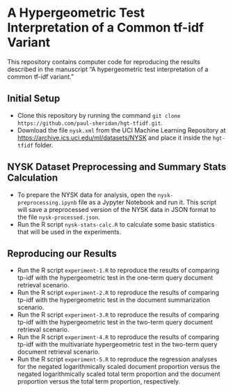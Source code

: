 # A Hypergeometric Test Interpretation of a Common tf-idf Variant
This repository contains computer code for reproducing the results described in the manuscript “A hypergeometric test interpretation of a common tf-idf variant.” 

## Initial Setup

* Clone this repository by running the command `git clone https://github.com/paul-sheridan/hgt-tfidf.git`.
* Download the file `nysk.xml` from the UCI Machine Learning Repository at https://archive.ics.uci.edu/ml/datasets/NYSK and place it inside the `hgt-tfidf` folder.

## NYSK Dataset Preprocessing and Summary Stats Calculation

* To prepare the NYSK data for analysis, open the `nysk-preprocessing.ipynb` file as a Jypyter Notebook and run it. This script will save  a preprocessed version of the NYSK data in JSON format to the file `nysk-processed.json`.
* Run the R script `nysk-stats-calc.R` to calculate some basic statistics that will be used in the experiments.

## Reproducing our Results

* Run the R script `experiment-1.R` to reproduce the results of comparing tp-idf with the hypergeometric test in the one-term query document retrieval scenario.
* Run the R script `experiment-2.R` to reproduce the results of comparing tp-idf with the hypergeometric test in the document summarization scenario.
* Run the R script `experiment-3.R` to reproduce the results of comparing tp-idf with the hypergeometric test in the two-term query document retrieval scenario.
* Run the R script `experiment-4.R` to reproduce the results of comparing tp-idf with the multivariate hypergeometric test in the two-term query document retrieval scenario.
* Run the R script `experiment-5.R` to reproduce the regression analyses for the negated logarithmically scaled document proportion versus the negated logarithmically scaled total term proportion and the document proportion versus the total term proportion, respectively.
